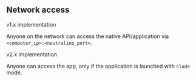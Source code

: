 ## Network access

v1.x implementation

Anyone on the network can access the native API/application via `<computer_ip>:<neutralino_port>`.

v2.x implementation

Anyone can access the app, only if the application is launched with `clode` mode.
